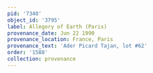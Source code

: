 ```yaml
---
pid: '7340'
object_id: '3795'
label: Allegory of Earth (Paris)
provenance_date: Jun 22 1990
provenance_location: France, Paris
provenance_text: 'Ader Picard Tajan, lot #62'
order: '1588'
collection: provenance
---
```


